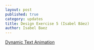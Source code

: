 ```yaml
---
layout: post
published: true
category: updates
title: Design Exercise 5 (Isabel Báez)
author: Isabel Baez
---
```



[Dynamic Text Animation](https://youtube.com/shorts/M35UAvxOvgY?feature=share)